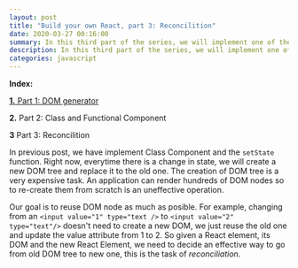 ```yaml
---
layout: post
title: "Build your own React, part 3: Reconcilition"
date: 2020-03-27 00:16:00
summary: In this third part of the series, we will implement one of the interesting part which is reconciliation.
description: In this third part of the series, we will implement one of the interesting part which is reconciliation.
categories: javascript
---
```


__Index:__

[__1.__ Part 1: DOM generator](/javascript/2020/03/25/build-a-react-part-01-dom-creation.html)

__2.__ Part 2: Class and Functional Component

__3__ Part 3: Reconcilition

In previous post, we have implement Class Component and the `setState` function. Right now, everytime there is a change in state, we will create a new DOM tree and replace it to the old one. The creation of DOM tree is a very expensive task. An application can render hundreds of DOM nodes so to re-create them from scratch is an uneffective operation.

Our goal is to reuse DOM node as much as posible. For example, changing from an `<input value="1" type="text />` to `<input value="2" type="text"/>` doesn't need to create a new DOM, we just reuse the old one and update the value attribute from 1 to 2. So given a React element, its DOM and the new React Element, we need to decide an effective way to go from old DOM tree to new one, this is the task of *reconciliation*.
